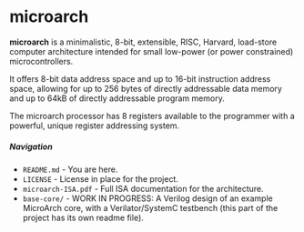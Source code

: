 # microarch

**microarch** is a minimalistic, 8-bit, extensible, RISC, Harvard, load-store computer architecture intended for small low-power (or power constrained) microcontrollers.

It offers 8-bit data address space and up to 16-bit instruction address space, allowing for up to 256 bytes of directly addressable data memory and up to 64kB of directly addressable program memory.

The microarch processor has 8 registers available to the programmer with a powerful, unique register addressing system.


##### Navigation

- ```README.md``` - You are here.
- ```LICENSE``` - License in place for the project.
- ```microarch-ISA.pdf``` - Full ISA documentation for the architecture.
- ```base-core/``` - WORK IN PROGRESS: A Verilog design of an example MicroArch core, with a Verilator/SystemC testbench (this part of the project has its own readme file).
